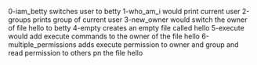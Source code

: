 0-iam_betty switches user to betty
1-who_am_i would print current user
2-groups prints group of current user
3-new_owner would switch the owner of file hello to betty
4-empty creates an empty file called hello
5-execute would add execute commands to the owner of the file hello
6-multiple_permissions adds execute permission to owner and group and read permission to others pn the file hello
